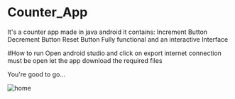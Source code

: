 ﻿# Counter_App
 
It's a counter app made in java android
it contains:
       Increment Button
       Decrement Button
       Reset Button
Fully functional and an interactive Interface

#How to run
Open android studio and click on export
internet connection must be open
let the app download the required files

You're good to go...


![home](https://github.com/KashifKhaan/Counter_App/assets/88695658/57583979-fee8-4c67-8314-bbbf62586f47)
